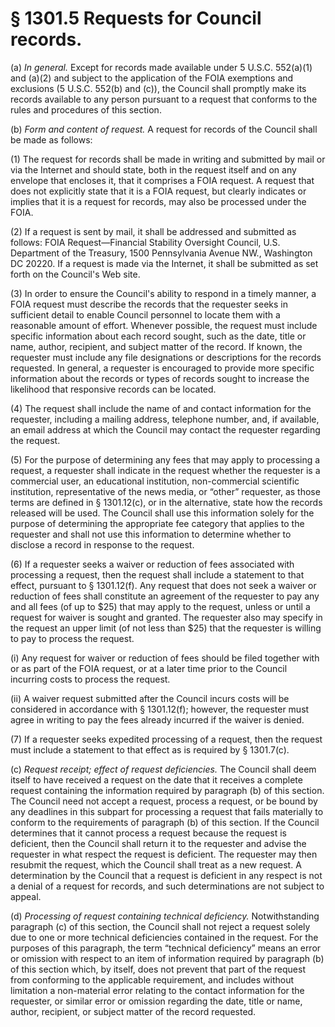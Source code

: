 # § 1301.5   Requests for Council records.

(a) *In general.* Except for records made available under 5 U.S.C. 552(a)(1) and (a)(2) and subject to the application of the FOIA exemptions and exclusions (5 U.S.C. 552(b) and (c)), the Council shall promptly make its records available to any person pursuant to a request that conforms to the rules and procedures of this section.


(b) *Form and content of request.* A request for records of the Council shall be made as follows:


(1) The request for records shall be made in writing and submitted by mail or via the Internet and should state, both in the request itself and on any envelope that encloses it, that it comprises a FOIA request. A request that does not explicitly state that it is a FOIA request, but clearly indicates or implies that it is a request for records, may also be processed under the FOIA.


(2) If a request is sent by mail, it shall be addressed and submitted as follows: FOIA Request—Financial Stability Oversight Council, U.S. Department of the Treasury, 1500 Pennsylvania Avenue NW., Washington DC 20220. If a request is made via the Internet, it shall be submitted as set forth on the Council's Web site.


(3) In order to ensure the Council's ability to respond in a timely manner, a FOIA request must describe the records that the requester seeks in sufficient detail to enable Council personnel to locate them with a reasonable amount of effort. Whenever possible, the request must include specific information about each record sought, such as the date, title or name, author, recipient, and subject matter of the record. If known, the requester must include any file designations or descriptions for the records requested. In general, a requester is encouraged to provide more specific information about the records or types of records sought to increase the likelihood that responsive records can be located.


(4) The request shall include the name of and contact information for the requester, including a mailing address, telephone number, and, if available, an email address at which the Council may contact the requester regarding the request.


(5) For the purpose of determining any fees that may apply to processing a request, a requester shall indicate in the request whether the requester is a commercial user, an educational institution, non-commercial scientific institution, representative of the news media, or “other” requester, as those terms are defined in § 1301.12(c), or in the alternative, state how the records released will be used. The Council shall use this information solely for the purpose of determining the appropriate fee category that applies to the requester and shall not use this information to determine whether to disclose a record in response to the request.


(6) If a requester seeks a waiver or reduction of fees associated with processing a request, then the request shall include a statement to that effect, pursuant to § 1301.12(f). Any request that does not seek a waiver or reduction of fees shall constitute an agreement of the requester to pay any and all fees (of up to $25) that may apply to the request, unless or until a request for waiver is sought and granted. The requester also may specify in the request an upper limit (of not less than $25) that the requester is willing to pay to process the request.


(i) Any request for waiver or reduction of fees should be filed together with or as part of the FOIA request, or at a later time prior to the Council incurring costs to process the request.


(ii) A waiver request submitted after the Council incurs costs will be considered in accordance with § 1301.12(f); however, the requester must agree in writing to pay the fees already incurred if the waiver is denied.


(7) If a requester seeks expedited processing of a request, then the request must include a statement to that effect as is required by § 1301.7(c).


(c) *Request receipt; effect of request deficiencies.* The Council shall deem itself to have received a request on the date that it receives a complete request containing the information required by paragraph (b) of this section. The Council need not accept a request, process a request, or be bound by any deadlines in this subpart for processing a request that fails materially to conform to the requirements of paragraph (b) of this section. If the Council determines that it cannot process a request because the request is deficient, then the Council shall return it to the requester and advise the requester in what respect the request is deficient. The requester may then resubmit the request, which the Council shall treat as a new request. A determination by the Council that a request is deficient in any respect is not a denial of a request for records, and such determinations are not subject to appeal.


(d) *Processing of request containing technical deficiency.* Notwithstanding paragraph (c) of this section, the Council shall not reject a request solely due to one or more technical deficiencies contained in the request. For the purposes of this paragraph, the term “technical deficiency” means an error or omission with respect to an item of information required by paragraph (b) of this section which, by itself, does not prevent that part of the request from conforming to the applicable requirement, and includes without limitation a non-material error relating to the contact information for the requester, or similar error or omission regarding the date, title or name, author, recipient, or subject matter of the record requested.




